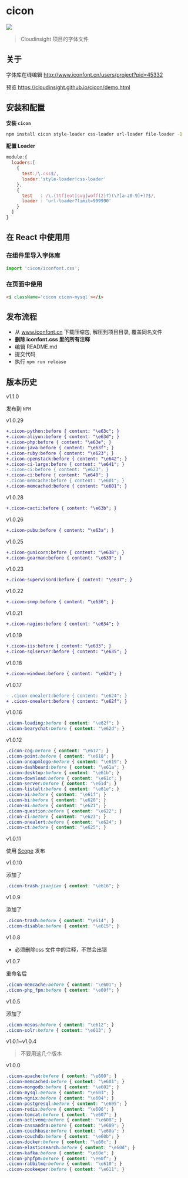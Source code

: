 # cicon
[![](https://img.shields.io/npm/v/cicon.svg)](https://www.npmjs.com/package/cicon)

> Cloudinsight 项目的字体文件
 
## 关于

字体库在线编辑 http://www.iconfont.cn/users/project?pid=45332

预览  https://cloudinsight.github.io/cicon/demo.html

## 安装和配置

**安装 `cicon`**

```sh
npm install cicon style-loader css-loader url-loader file-loader -D
```

**配置 Loader**

```js
module:{
  loaders:[
    {
      test:/\.css$/,
      loader:'style-loader!css-loader'
    },
    {
      test   : /\.(ttf|eot|svg|woff(2)?)(\?[a-z0-9]+)?$/,
      loader : 'url-loader?limit=999990'
    }
  ]
}
```

## 在 React 中使用用 

### 在组件里导入字体库

```js
import 'cicon/iconfont.css';
```

### 在页面中使用

```html
<i className='cicon cicon-mysql'></i>
```

## 发布流程

* 从 www.iconfont.cn 下载压缩包, 解压到项目目录, 覆盖同名文件
* **删除 iconfont.css 里的所有注释**
* 编辑 README.md
* 提交代码
* 执行 `npm run release`

## 版本历史

v1.1.0

发布到 `NPM` 

v1.0.29

```diff
+.cicon-python:before { content: "\e63c"; }
+.cicon-aliyun:before { content: "\e63d"; }
+.cicon-php:before { content: "\e63e"; }
+.cicon-java:before { content: "\e63f"; }
+.cicon-ruby:before { content: "\e623"; }
+.cicon-openstack:before { content: "\e642"; }
+.cicon-ci-large:before { content: "\e641"; }
-.cicon-ci:before { content: "\e623"; }
+.cicon-ci:before { content: "\e640"; }
-.cicon-memcache:before { content: "\e601"; }
+.cicon-memcached:before { content: "\e601"; }
```

v1.0.28

```diff
+.cicon-cacti:before { content: "\e63b"; }
```

v1.0.26

```diff
+.cicon-pubu:before { content: "\e63a"; }
```

v1.0.25

```diff
+.cicon-gunicorn:before { content: "\e638"; }
+.cicon-gearman:before { content: "\e639"; }
```

v1.0.23

```diff
+.cicon-supervisord:before { content: "\e637"; }
```

v1.0.22

```diff
+.cicon-snmp:before { content: "\e636"; }
```

v1.0.21

```diff
+.cicon-nagios:before { content: "\e634"; }
```

v1.0.19

```diff
+.cicon-iis:before { content: "\e633"; }
+.cicon-sqlserver:before { content: "\e635"; }
```

v1.0.18

```diff
+.cicon-windows:before { content: "\e624"; }
```

v1.0.17

```diff
- .cicon-onealert:before { content: "\e624"; }
+ .cicon-onealert:before { content: "\e62f"; }
```

v1.0.16

```css
.cicon-loading:before { content: "\e62f"; }
.cicon-bearychat:before { content: "\e62d"; }
```

v1.0.12

```css
.cicon-cog:before { content: "\e617"; }
.cicon-point:before { content: "\e618"; }
.cicon-oneapmlogo:before { content: "\e619"; }
.cicon-dashboard:before { content: "\e61a"; }
.cicon-desktop:before { content: "\e61b"; }
.cicon-download:before { content: "\e61c"; }
.cicon-server:before { content: "\e61d"; }
.cicon-listalt:before { content: "\e61e"; }
.cicon-ai:before { content: "\e61f"; }
.cicon-bi:before { content: "\e620"; }
.cicon-mi:before { content: "\e621"; }
.cicon-question:before { content: "\e622"; }
.cicon-ci:before { content: "\e623"; }
.cicon-onealert:before { content: "\e624"; }
.cicon-ct:before { content: "\e625"; }
```

v1.0.11

使用 [Scope](https://docs.npmjs.com/misc/scope) 发布

v1.0.10

添加了

```css
.cicon-trash:jianjiao { content: "\e616"; }
```

v1.0.9

添加了

```css
.cicon-trash:before { content: "\e614"; }
.cicon-disable:before { content: "\e615"; }
```

v1.0.8

* 必须删除css 文件中的注释，不然会出错

v1.0.7

重命名后

```css
.cicon-memcache:before { content: "\e601"; }
.cicon-php_fpm:before { content: "\e60f"; }
```

v1.0.5 

添加了

```css
.cicon-mesos:before { content: "\e612"; }
.cicon-solr:before { content: "\e613"; }
```

v1.0.1~v1.0.4 

> 不要用这几个版本

v1.0.0

```css
.cicon-apache:before { content: "\e600"; }
.cicon-memcached:before { content: "\e601"; }
.cicon-mongodb:before { content: "\e602"; }
.cicon-mysql:before { content: "\e603"; }
.cicon-ngnix:before { content: "\e604"; }
.cicon-postgresql:before { content: "\e605"; }
.cicon-redis:before { content: "\e606"; }
.cicon-tomcat:before { content: "\e607"; }
.cicon-activemq:before { content: "\e608"; }
.cicon-cassandra:before { content: "\e609"; }
.cicon-couchbase:before { content: "\e60a"; }
.cicon-couchdb:before { content: "\e60b"; }
.cicon-docker:before { content: "\e60c"; }
.cicon-elasticsearch:before { content: "\e60d"; }
.cicon-kafka:before { content: "\e60e"; }
.cicon-phpfpm:before { content: "\e60f"; }
.cicon-rabbitmq:before { content: "\e610"; }
.cicon-zookeeper:before { content: "\e611"; }
```
